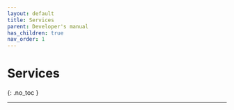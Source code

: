```yaml
---
layout: default
title: Services
parent: Developer's manual
has_children: true
nav_order: 1
---
```


# Services
{: .no_toc }

---
